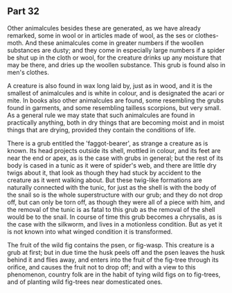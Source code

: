## Part 32

Other animalcules besides these are generated, as we have already remarked, some in wool or in articles made of wool, as the ses or clothes-moth.
And these animalcules come in greater numbers if the woollen substances are dusty; and they come in especially large numbers if a spider be shut up in the cloth or wool, for the creature drinks up any moisture that may be there, and dries up the woollen substance.
This grub is found also in men's clothes.

A creature is also found in wax long laid by, just as in wood, and it is the smallest of animalcules and is white in colour, and is designated the acari or mite.
In books also other animalcules are found, some resembling the grubs found in garments, and some resembling tailless scorpions, but very small.
As a general rule we may state that such animalcules are found in practically anything, both in dry things that are becoming moist and in moist things that are drying, provided they contain the conditions of life.

There is a grub entitled the 'faggot-bearer', as strange a creature as is known.
Its head projects outside its shell, mottled in colour, and its feet are near the end or apex, as is the case with grubs in general; but the rest of its body is cased in a tunic as it were of spider's web, and there are little dry twigs about it, that look as though they had stuck by accident to the creature as it went walking about.
But these twig-like formations are naturally connected with the tunic, for just as the shell is with the body of the snail so is the whole superstructure with our grub; and they do not drop off, but can only be torn off, as though they were all of a piece with him, and the removal of the tunic is as fatal to this grub as the removal of the shell would be to the snail.
In course of time this grub becomes a chrysalis, as is the case with the silkworm, and lives in a motionless condition.
But as yet it is not known into what winged condition it is transformed.

The fruit of the wild fig contains the psen, or fig-wasp.
This creature is a grub at first; but in due time the husk peels off and the psen leaves the husk behind it and flies away, and enters into the fruit of the fig-tree through its orifice, and causes the fruit not to drop off; and with a view to this phenomenon, country folk are in the habit of tying wild figs on to fig-trees, and of planting wild fig-trees near domesticated ones.

